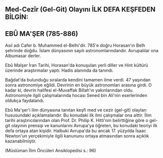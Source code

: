 ## Med-Cezîr (Gel-Git) Olayını İLK DEFA KEŞFEDEN BİLGİN:

## EBÛ MA'ŞER (785-886)

Asıl adı Cafer b. Muhammed el-Belhi'dir. 785'e doğru Horasan'ın Belh şehrinde doğdu. İslam dünyasının sayılı astronomlarındandır. Avrupalı­lar ona Albumasar derler.

Ebû Malşer İran Tarihi, Horasan'da konuşulan yerli diller ve Hint kültürü üzerinde araştırmalar yaptı. Hadis alanında da tanındı.

Bağdat'da bulunduğu sıralarda kendini tama­men ilme verdi. 47 yaşından sonra astronomiye eğildi. Devrinin en büyük astronomları arasına girdi. O kadar ki, devrin halifesi el-Muvaffak Billah'ın yakınlarından oldu. Astronomiyle ilgili ça­lışmalarında hocası Sened bin Ali'nin eserlerinden oldukça faydalandı.

Ebû Ma'şer'i ilim dünyasına tanıtan keşfi med ve cezir (gel-git) olayları hususundaki açıklamala­rıdır. Bu konudaki ilk ilmi çalışmalar ona aittir. İlim tarihi araştırıcılarından olan Prof. Dr. Philip K. Hitti'nin belirttiğine göre o gel-git olayının prensip ve kanunlarını Avrupa'ya öğreten, bu ko­nudaki teoriyi ilk defa ortaya atan kişidir. Halbuki Avrupa'da bu ancak 17. yüzyılda İsaac Newton'un yerçekimiyle ilgili kanununu ortaya atmasından sonra açıklık kazanabilmiştir.

(Müslüman İlim Öncüleri Ansiklopedisi s.: 96)
